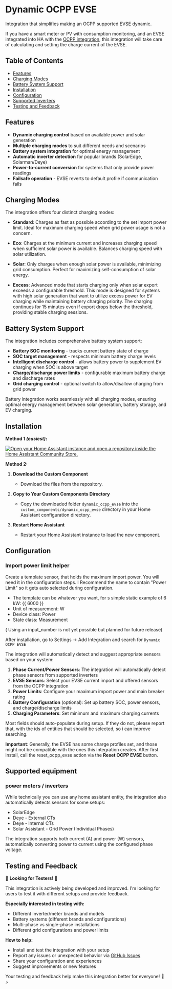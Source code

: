 # Dynamic OCPP EVSE

Integration that simplifies making an OCPP supported EVSE dynamic.

If you have a smart meter or PV with consumption monitoring, and an EVSE integrated into HA with the [OCPP integration](https://github.com/lbbrhzn/ocpp), this integration will take care of calculating and setting the charge current of the EVSE.

## Table of Contents

- [Features](#features)
- [Charging Modes](#charging-modes)
- [Battery System Support](#battery-system-support)
- [Installation](#installation)
- [Configuration](#configuration)
- [Supported Inverters](#supported-inverters)
- [Testing and Feedback](#testing-and-feedback)

## Features

- **Dynamic charging control** based on available power and solar generation
- **Multiple charging modes** to suit different needs and scenarios
- **Battery system integration** for optimal energy management
- **Automatic inverter detection** for popular brands (SolarEdge, Solarman/Deye)
- **Power-to-current conversion** for systems that only provide power readings
- **Failsafe operation** - EVSE reverts to default profile if communication fails

## Charging Modes

The integration offers four distinct charging modes:

- **Standard**: Charges as fast as possible according to the set import power limit. Ideal for maximum charging speed when grid power usage is not a concern.

- **Eco**: Charges at the minimum current and increases charging speed when sufficient solar power is available. Balances charging speed with solar utilization.

- **Solar**: Only charges when enough solar power is available, minimizing grid consumption. Perfect for maximizing self-consumption of solar energy.

- **Excess**: Advanced mode that starts charging only when solar export exceeds a configurable threshold. This mode is designed for systems with high solar generation that want to utilize excess power for EV charging while maintaining battery charging priority. The charging continues for 15 minutes even if export drops below the threshold, providing stable charging sessions.

## Battery System Support

The integration includes comprehensive battery system support:

- **Battery SOC monitoring** - tracks current battery state of charge
- **SOC target management** - respects minimum battery charge levels
- **Intelligent discharge control** - allows battery power to supplement EV charging when SOC is above target
- **Charge/discharge power limits** - configurable maximum battery charge and discharge rates
- **Grid charging control** - optional switch to allow/disallow charging from grid power

Battery integration works seamlessly with all charging modes, ensuring optimal energy management between solar generation, battery storage, and EV charging.

## Installation

**Method 1 _(easiest)_:**

[![Open your Home Assistant instance and open a repository inside the Home Assistant Community Store.](https://my.home-assistant.io/badges/hacs_repository.svg)](https://my.home-assistant.io/redirect/hacs_repository/?owner=LeoAlioth&repository=Dynamic_OCPP_EVSE&category=integration)

**Method 2:**
1. **Download the Custom Component**
   - Download the files from the repository.
   
2. **Copy to Your Custom Components Directory**
   - Copy the downloaded folder `dynamic_ocpp_evse` into the `custom_components/dynamic_ocpp_evse` directory in your Home Assistant configuration directory.

3. **Restart Home Assistant**
   - Restart your Home Assistant instance to load the new component.

## Configuration

### Import power limit helper
Create a template sensor, that holds the maximum import power. You will need it in the configuration steps. I Recommend the name to contain "Power Limit" so it gets auto selected during configuration. 
- The template can be whatever you want, for s simple static example of 6 kW: {{ 6000 }}
- Unit of measurement: W
- Device class: Power
- State class: Measurement

( Using an input_number is not yet possible but planned for future release)

After installation, go to Settings -> Add Integration and search for `Dynamic OCPP EVSE`

The integration will automatically detect and suggest appropriate sensors based on your system:

1. **Phase Current/Power Sensors**: The integration will automatically detect phase sensors from supported inverters
2. **EVSE Sensors**: Select your EVSE current import and offered sensors from the OCPP integration
3. **Power Limits**: Configure your maximum import power and main breaker rating
4. **Battery Configuration** (optional): Set up battery SOC, power sensors, and charge/discharge limits
5. **Charging Parameters**: Set minimum and maximum charging currents

Most fields should auto-populate during setup. If they do not, please report that, with the ids of entities that should be selected, so i can improve searching.

**Important**: Generally, the EVSE has some charge profiles set, and those might not be compatible with the ones this integration creates. After first install, call the reset_ocpp_evse action via the **Reset OCPP EVSE** button.

## Supported equipment

### power meters / inverters
While technically you can use any home assistant entity, the integration also automatically detects sensors for some setups:

- SolarEdge
- Deye - External CTs
- Deye - Internal CTs
- Solar Assistant - Grid Power (Individual Phases)

The integration supports both current (A) and power (W) sensors, automatically converting power to current using the configured phase voltage.

## Testing and Feedback

🧪 **Looking for Testers!** 🧪

This integration is actively being developed and improved. I'm looking for users to test it with different setups and provide feedback.

**Especially interested in testing with:**
- Different inverter/meter brands and models
- Battery systems (different brands and configurations)
- Multi-phase vs single-phase installations
- Different grid configurations and power limits

**How to help:**
- Install and test the integration with your setup
- Report any issues or unexpected behavior via [GitHub Issues](https://github.com/LeoAlioth/Dynamic_OCPP_EVSE/issues)
- Share your configuration and experiences
- Suggest improvements or new features

Your testing and feedback help make this integration better for everyone! 🚗⚡
